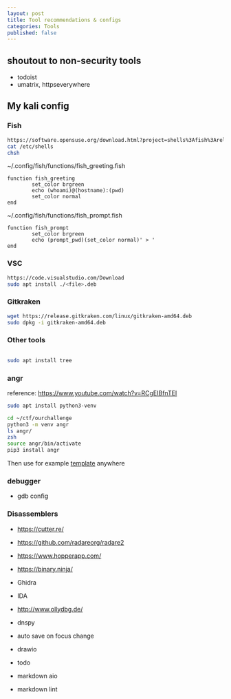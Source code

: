 ```yaml
---
layout: post
title: Tool recommendations & configs
categories: Tools
published: false
---
```


## shoutout to non-security tools

- todoist
- umatrix, httpseverywhere

## My kali config

### Fish

```bash
https://software.opensuse.org/download.html?project=shells%3Afish%3Arelease%3A3&package=fish
cat /etc/shells
chsh
```

~/.config/fish/functions/fish_greeting.fish

```plaintext
function fish_greeting
        set_color brgreen
        echo (whoami)@(hostname):(pwd)
        set_color normal
end
```

~/.config/fish/functions/fish_prompt.fish

```plaintext
function fish_prompt
        set_color brgreen
        echo (prompt_pwd)(set_color normal)' > '
end
```

### VSC

```bash
https://code.visualstudio.com/Download
sudo apt install ./<file>.deb
```

### Gitkraken

```bash
wget https://release.gitkraken.com/linux/gitkraken-amd64.deb
sudo dpkg -i gitkraken-amd64.deb
```

### Other tools

```bash

sudo apt install tree

```

### angr

reference: <https://www.youtube.com/watch?v=RCgEIBfnTEI>

```bash
sudo apt install python3-venv
```

```bash
cd ~/ctf/ourchallenge
python3 -m venv angr
ls angr/
zsh
source angr/bin/activate
pip3 install angr
```

Then use for example [template](angr_template.md) anywhere

### debugger

- gdb config

### Disassemblers

- <https://cutter.re/>
- <https://github.com/radareorg/radare2>
- <https://www.hopperapp.com/>
- <https://binary.ninja/>
- Ghidra
- IDA

- <http://www.ollydbg.de/>
- dnspy

- auto save on focus change
- drawio
- todo
- markdown aio
- markdown lint
